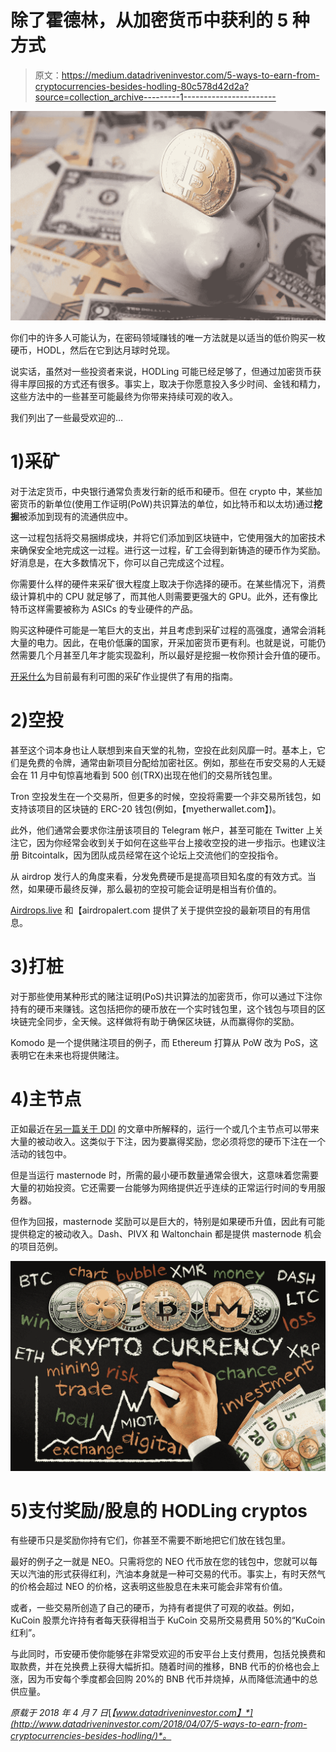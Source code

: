# 除了霍德林，从加密货币中获利的 5 种方式

> 原文：<https://medium.datadriveninvestor.com/5-ways-to-earn-from-cryptocurrencies-besides-hodling-80c578d42d2a?source=collection_archive---------1----------------------->

![](img/4fb7ebd4773583487cdc5b112f42b3b1.png)

你们中的许多人可能认为，在密码领域赚钱的唯一方法就是以适当的低价购买一枚硬币，HODL，然后在它到达月球时兑现。

说实话，虽然对一些投资者来说，HODLing 可能已经足够了，但通过加密货币获得丰厚回报的方式还有很多。事实上，取决于你愿意投入多少时间、金钱和精力，这些方法中的一些甚至可能最终为你带来持续可观的收入。

我们列出了一些最受欢迎的…

# 1)采矿

对于法定货币，中央银行通常负责发行新的纸币和硬币。但在 crypto 中，某些加密货币的新单位(使用工作证明(PoW)共识算法的单位，如比特币和以太坊)通过**挖掘**被添加到现有的流通供应中。

这一过程包括将交易捆绑成块，并将它们添加到区块链中，它使用强大的加密技术来确保安全地完成这一过程。进行这一过程，矿工会得到新铸造的硬币作为奖励。好消息是，在大多数情况下，你可以自己完成这个过程。

你需要什么样的硬件来采矿很大程度上取决于你选择的硬币。在某些情况下，消费级计算机中的 CPU 就足够了，而其他人则需要更强大的 GPU。此外，还有像比特币这样需要被称为 ASICs 的专业硬件的产品。

购买这种硬件可能是一笔巨大的支出，并且考虑到采矿过程的高强度，通常会消耗大量的电力。因此，在电价低廉的国家，开采加密货币更有利。也就是说，可能仍然需要几个月甚至几年才能实现盈利，所以最好是挖掘一枚你预计会升值的硬币。

[开采什么](https://whattomine.com/)为目前最有利可图的采矿作业提供了有用的指南。

# 2)空投

甚至这个词本身也让人联想到来自天堂的礼物，空投在此刻风靡一时。基本上，它们是免费的令牌，通常由新项目分配给加密社区。例如，那些在币安交易的人无疑会在 11 月中旬惊喜地看到 500 创(TRX)出现在他们的交易所钱包里。

Tron 空投发生在一个交易所，但更多的时候，空投将需要一个非交易所钱包，如支持该项目的区块链的 ERC-20 钱包(例如，【myetherwallet.com】)。

此外，他们通常会要求你注册该项目的 Telegram 帐户，甚至可能在 Twitter 上关注它，因为你经常会收到关于如何在这些平台上接收空投的进一步指示。也建议注册 Bitcointalk，因为团队成员经常在这个论坛上交流他们的空投指令。

从 airdrop 发行人的角度来看，分发免费硬币是提高项目知名度的有效方式。当然，如果硬币最终反弹，那么最初的空投可能会证明是相当有价值的。

[Airdrops.live](https://airdrops.live/) 和【airdropalert.com 提供了关于提供空投的最新项目的有用信息。

# 3)打桩

对于那些使用某种形式的赌注证明(PoS)共识算法的加密货币，你可以通过下注你持有的硬币来赚钱。这包括把你的硬币放在一个实时钱包里，这个钱包与项目的区块链完全同步，全天候。这样做将有助于确保区块链，从而赢得你的奖励。

Komodo 是一个提供赌注项目的例子，而 Ethereum 打算从 PoW 改为 PoS，这表明它在未来也将提供赌注。

# 4)主节点

正如最近在[另一篇关于 DDI](http://www.datadriveninvestor.com/2018/04/09/a-guide-to-masternodes/) 的文章中所解释的，运行一个或几个主节点可以带来大量的被动收入。这类似于下注，因为要赢得奖励，您必须将您的硬币下注在一个活动的钱包中。

但是当运行 masternode 时，所需的最小硬币数量通常会很大，这意味着您需要大量的初始投资。它还需要一台能够为网络提供近乎连续的正常运行时间的专用服务器。

但作为回报，masternode 奖励可以是巨大的，特别是如果硬币升值，因此有可能提供稳定的被动收入。Dash、PIVX 和 Waltonchain 都是提供 masternode 机会的项目范例。

![](img/59ff0ffff3b664a2015f81463d924a73.png)

# 5)支付奖励/股息的 HODLing cryptos

有些硬币只是奖励你持有它们，你甚至不需要不断地把它们放在钱包里。

最好的例子之一就是 NEO。只需将您的 NEO 代币放在您的钱包中，您就可以每天以汽油的形式获得红利，汽油本身就是一种可交易的代币。事实上，有时天然气的价格会超过 NEO 的价格，这表明这些股息在未来可能会非常有价值。

或者，一些交易所创造了自己的硬币，为持有者提供了可观的收益。例如，KuCoin 股票允许持有者每天获得相当于 KuCoin 交易所交易费用 50%的“KuCoin 红利”。

与此同时，币安硬币使你能够在非常受欢迎的币安平台上支付费用，包括兑换费和取款费，并在兑换费上获得大幅折扣。随着时间的推移，BNB 代币的价格也会上涨，因为币安每个季度都会回购 20%的 BNB 代币并烧掉，从而降低流通中的总供应量。

*原载于 2018 年 4 月 7 日*[*【www.datadriveninvestor.com】*](http://www.datadriveninvestor.com/2018/04/07/5-ways-to-earn-from-cryptocurrencies-besides-hodling/)*。*